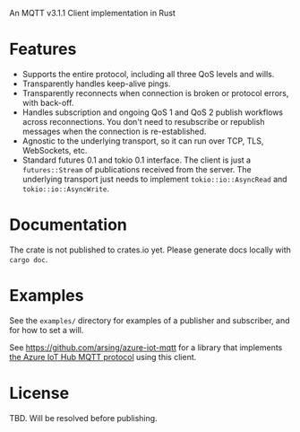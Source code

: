 An MQTT v3.1.1 Client implementation in Rust


# Features

- Supports the entire protocol, including all three QoS levels and wills.
- Transparently handles keep-alive pings.
- Transparently reconnects when connection is broken or protocol errors, with back-off.
- Handles subscription and ongoing QoS 1 and QoS 2 publish workflows across reconnections. You don't need to resubscribe or republish messages when the connection is re-established.
- Agnostic to the underlying transport, so it can run over TCP, TLS, WebSockets, etc.
- Standard futures 0.1 and tokio 0.1 interface. The client is just a `futures::Stream` of publications received from the server. The underlying transport just needs to implement `tokio::io::AsyncRead` and `tokio::io::AsyncWrite`.


# Documentation

The crate is not published to crates.io yet. Please generate docs locally with `cargo doc`.


# Examples

See the `examples/` directory for examples of a publisher and subscriber, and for how to set a will.

See <https://github.com/arsing/azure-iot-mqtt> for a library that implements [the Azure IoT Hub MQTT protocol](https://docs.microsoft.com/en-us/azure/iot-hub/iot-hub-mqtt-support) using this client.


# License

TBD. Will be resolved before publishing.
